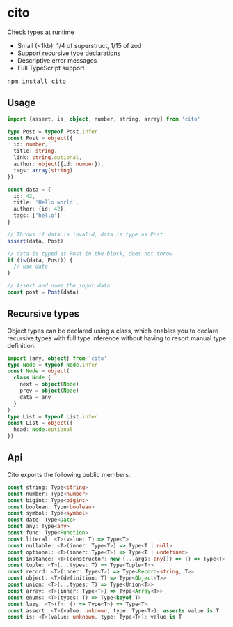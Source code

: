 # cito

Check types at runtime

- Small (<1kb): 1/4 of superstruct, 1/15 of zod
- Support recursive type declarations
- Descriptive error messages
- Full TypeScript support

<pre>npm install <a href="https://www.npmjs.com/package/cito">cito</a></pre>

## Usage

```ts
import {assert, is, object, number, string, array} from 'cito'

type Post = typeof Post.infer
const Post = object({
  id: number,
  title: string,
  link: string.optional,
  author: object({id: number}),
  tags: array(string)
})

const data = {
  id: 42,
  title: 'Hello world',
  author: {id: 42},
  tags: ['hello']
}

// Throws if data is invalid, data is type as Post
assert(data, Post)

// data is typed as Post in the block, does not throw
if (is(data, Post)) {
  // use data
}

// Assert and name the input data
const post = Post(data)
```

## Recursive types

Object types can be declared using a class, which enables you to declare
recursive types with full type inference without having to resort manual type
definition.

```ts
import {any, object} from 'cito'
type Node = typeof Node.infer
const Node = object(
  class Node {
    next = object(Node)
    prev = object(Node)
    data = any
  }
)
type List = typeof List.infer
const List = object({
  head: Node.optional
})
```

## Api

Cito exports the following public members.

```ts
const string: Type<string>
const number: Type<number>
const bigint: Type<bigint>
const boolean: Type<boolean>
const symbol: Type<symbol>
const date: Type<Date>
const any: Type<any>
const func: Type<Function>
const literal: <T>(value: T) => Type<T>
const nullable: <T>(inner: Type<T>) => Type<T | null>
const optional: <T>(inner: Type<T>) => Type<T | undefined>
const instance: <T>(constructor: new (...args: any[]) => T) => Type<T>
const tuple: <T>(...types: T) => Type<Tuple<T>>
const record: <T>(inner: Type<T>) => Type<Record<string, T>>
const object: <T>(definition: T) => Type<Object<T>>
const union: <T>(...types: T) => Type<Union<T>>
const array: <T>(inner: Type<T>) => Type<Array<T>>
const enums: <T>(types: T) => Type<keyof T>
const lazy: <T>(fn: () => Type<T>) => Type<T>
const assert: <T>(value: unknown, type: Type<T>): asserts value is T
const is: <T>(value: unknown, type: Type<T>): value is T
```
